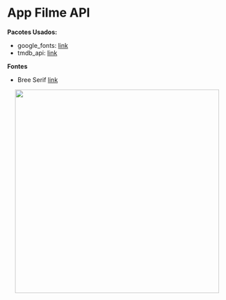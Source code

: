 # App Filme API

**Pacotes Usados:**

- google_fonts: [link](https://pub.dev/packages/google_fonts)
- tmdb_api: [link](https://pub.dev/packages/tmdb_api)

**Fontes**

- Bree Serif [link](https://fonts.google.com/specimen/Bree+Serif)

<p align="center">
   <img width ="469" height"300" src="assets/filmes.gif">
</p>

